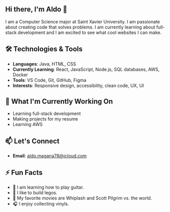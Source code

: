 ## Hi there, I'm Aldo 👋

I am a Computer Science major at Saint Xavier University. I am passionate about creating code that solves problems. I am currently learning about full-stack development and I am excited to see what cool websites I can make.

## 🛠️ Technologies & Tools
- **Languages**: Java, HTML, CSS
- **Currently Learning**: React, JavaScript, Node.js, SQL databases, AWS, Docker
- **Tools**: VS Code, Git, GitHub, Figma
- **Interests**: Responsive design, accessibility, clean code, UX, UI

## 🌱 What I'm Currently Working On
- Learning full-stack development
- Making projects for my resume
- Learning AWS

## 📫 Let's Connect
- **Email**: aldo.magana78@icloud.com

 ## ⚡ Fun Facts
- 🎸 I am learning how to play guitar.
- 🧱 I like to build legos.
- 🍿 My favorite movies are Whiplash and Scott Pilgrim vs. the world.
- 🎧 I enjoy collecting vinyls.
<!--
**aldomagana/aldomagana** is a ✨ _special_ ✨ repository because its `README.md` (this file) appears on your GitHub profile.
-->
